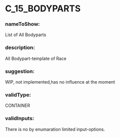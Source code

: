 

# C_15_BODYPARTS



  


### nameToShow:
  
List of All Bodyparts  


### description:
  
All Bodypart-template of Race  


### suggestion:
  
WIP, not implemented,has no influence at the moment  


### validType:
  
CONTAINER  


### validInputs:
  
There is no by enumaration limited input-options.

